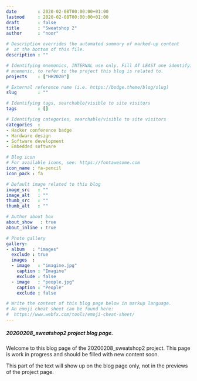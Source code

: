 ```yaml
---
date        : 2020-02-08T00:00:00+01:00
lastmod     : 2020-02-08T00:00:00+01:00
draft       : false
title       : "Sweatshop 2"
author      : "noor"

# Description overrides the automated summary of marked-up content
#  at the bottom of this file.
description : ""

# Identifying mnemonics, INTERNAL use only. Fill AT LEAST one identifying
# mnemonic, to refer to the project this blog is related to.
projects    : ["HH2020"]

# External reference name (i.e. https://bodge.theme/blog/slug)
slug        : ""

# Identifying tags, searchable/visible to site visitors
tags        : []

# Identifying categories, searchable/visible to site visitors
categories  :
- Hacker conference badge
- Hardware design
- Software development
- Embedded software

# Blog icon
# For available icons, see: https://fontawesome.com
icon_name : fa-pencil
icon_pack : fa

# Default image related to this blog
image_src   : ""
image_alt   : ""
thumb_src   : ""
thumb_alt   : ""

# Author about box
about_show   : true
about_inline : true

# Photo gallery
gallery:
- album   : "images"
  exclude : true
  images  :
  - image   : "imagine.jpg"
    caption : "Imagine"
    exclude : false
  - image   : "people.jpg"
    caption : "People"
    exclude : false

# Write the content of this blog page below in markup language.
# An emoji cheat sheet can be found here:
#  https://www.webfx.com/tools/emoji-cheat-sheet/
---
```


##### 20200208_sweatshop2 project blog page.

Welcome to this blog page of the 20200208_sweatshop2 project. This page is work in progress and should be filled with new content soon.

<!--more-->

This part of the text will show up on the blog page only, not in the previews of the project page.
